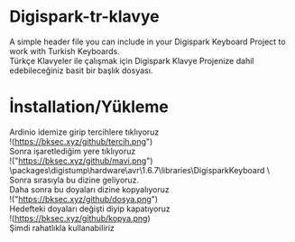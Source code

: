 # Digispark-tr-klavye
A simple header file you can include in your Digispark Keyboard Project to work with Turkish Keyboards.
</br>
Türkçe Klavyeler ile çalışmak için Digispark Klavye Projenize dahil edebileceğiniz basit bir başlık dosyası.

# İnstallation/Yükleme
Ardinio idemize girip tercihlere tıklıyoruz
</br>
!(https://bksec.xyz/github/tercih.png") 
</br>
Sonra işaretlediğim yere tıklıyoruz
</br>
!("https://bksec.xyz/github/mavi.png")
</br>
\packages\digistump\hardware\avr\1.6.7\libraries\DigisparkKeyboard \ 
</br>
Sonra sırasıyla bu dizine geliyoruz.
</br>
Daha sonra bu doyaları dizine kopyalıyoruz
</br>
!("https://bksec.xyz/github/dosya.png")
</br>
Hedefteki doyaları değişti diyip kapatıyoruz
</br>
!(https://bksec.xyz/github/kopya.png)
</br>
Şimdi rahatlıkla kullanabiliriz
